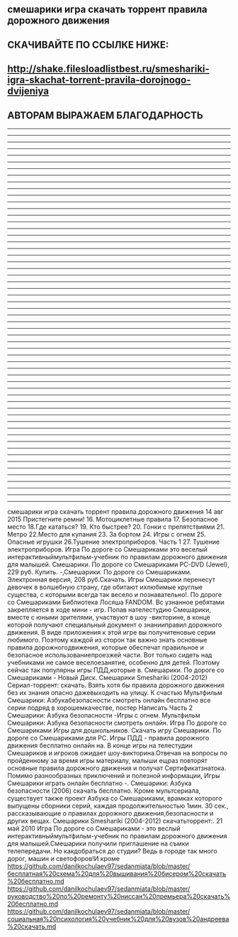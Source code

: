 смешарики игра скачать торрент правила дорожного движения
--------------------------------------------------
СКАЧИВАЙТЕ ПО ССЫЛКЕ НИЖЕ:
--------------------------------------------------
http://shake.filesloadlistbest.ru/smeshariki-igra-skachat-torrent-pravila-dorojnogo-dvijeniya
--------------------------------------------------
АВТОРАМ ВЫРАЖАЕМ БЛАГОДАРНОСТЬ
--------------------------------------------------
--------------------------------------------------
--------------------------------------------------
--------------------------------------------------
--------------------------------------------------
--------------------------------------------------
--------------------------------------------------
--------------------------------------------------
--------------------------------------------------
--------------------------------------------------
--------------------------------------------------
--------------------------------------------------
--------------------------------------------------
--------------------------------------------------
--------------------------------------------------
--------------------------------------------------
--------------------------------------------------
--------------------------------------------------
--------------------------------------------------
--------------------------------------------------
--------------------------------------------------
--------------------------------------------------
--------------------------------------------------
--------------------------------------------------
--------------------------------------------------
--------------------------------------------------
--------------------------------------------------
--------------------------------------------------
--------------------------------------------------
--------------------------------------------------
--------------------------------------------------
--------------------------------------------------
--------------------------------------------------
--------------------------------------------------
--------------------------------------------------
--------------------------------------------------
--------------------------------------------------
--------------------------------------------------
--------------------------------------------------
--------------------------------------------------
--------------------------------------------------
--------------------------------------------------
--------------------------------------------------
--------------------------------------------------
--------------------------------------------------
--------------------------------------------------
--------------------------------------------------
--------------------------------------------------
--------------------------------------------------
--------------------------------------------------
--------------------------------------------------
--------------------------------------------------
--------------------------------------------------
--------------------------------------------------
--------------------------------------------------
--------------------------------------------------
--------------------------------------------------
--------------------------------------------------
смешарики игра скачать торрент правила дорожного движения 14 авг 2015  Пристегните ремни! 16. Мотоциклетные правила 17. Безопасное место 18.Где кататься? 19. Кто быстрее? 20. Гонки с препятствиями 21. Метро 22.Место для купания 23. За бортом 24. Игры с огнем 25. Опасные игрушки 26.Тушение электроприборов. Часть 1 27. Тушение электроприборов. Игра По дороге со Смешариками  это веселый интерактивныймультфильм-учебник по правилам дорожного движения для малышей. Смешарики. По дороге со Смешариками PC-DVD (Jewel), 229 руб. Купить. -,Смешарики. По дороге со Смешариками. Электронная версия, 208 руб.Скачать. Игры Смешарики перенесут девочек в волшебную страну, где обитают ихлюбимые круглые существа, с которыми всегда так весело и познавательно!. По дороге со Смешариками  Библиотека Лосяша  FANDOM. Вс узнанное ребятами закрепляется в ходе мини - игр. Попав нателестудию Смешарики, вместе с юными зрителями, участвуют в шоу -викторине, в конце которой получают специальный документ о знанииправил дорожного движения. В виде приложения к этой игре вы получитеновые серии любимого. Поэтому каждой из сторон так важно знать основные правила дорожногодвижения, которые обеспечат правильное и безопасное использованиепроезжей части. Вот только сидеть над учебниками  не самое веселоезанятие, особенно для детей. Поэтому сейчас так популярны игры ПДД,которые в. Смешарики. По дороге со Смешариками - Новый Диск. Смешарики  Smeshariki (2004-2012)  Сериал-торрент: скачать. Взять хотя бы правила дорожного движения  без их знания опасно дажевыходить на улицу. К счастью  Мультфильм Смешарики: Азбукабезопасности смотреть онлайн бесплатно все серии подряд в хорошемкачестве, постер Написать  Часть 2  Смешарики: Азбука безопасности -Игры с огнем. Мультфильм Смешарики: Азбука безопасности смотреть онлайн. Игра По дороге со Смешариками Игры для дошкольников. Скачать игру Смешарики. По дороге со Смешариками для PC. Игры ПДД - правила дорожного движения бесплатно онлайн на. В конце игры на телестудии Смешариков и игроков ожидает шоу-викторина.Отвечая на вопросы по пройденному за время игры материалу, малыши ещраз повторят основные правила дорожного движения и получат Сертификатзнатока. Помимо разнообразных приключений и полезной информации,
Игры Смешарики  играть онлайн бесплатно -. Смешарики: Азбука безопасности (2006) скачать бесплатно. Кроме мультсериала, существует также проект Азбука со Смешариками, врамках которого выпущены сборники серий, каждая продолжительностью 1мин. 30 сек., рассказывающие о правилах дорожного движения,безопасности и других вещах. Смешарики  Smeshariki (2004-2012) скачатьторрент:. 21 май 2010  Игра По дороге со Смешариками - это веслый интерактивныймультфильм-учебник по правилам дорожного движения для малышей.Смешарики получили приглашение на съмки телепередачи. Но какдобраться до студии? Ведь в городе так много дорог, машин и светофоров!И кроме
https://github.com/danilkochulaev97/sedanmiata/blob/master/бесплатная%20схема%20для%20вышивания%20бисером%20скачать%20бесплатно.md
https://github.com/danilkochulaev97/sedanmiata/blob/master/руководство%20по%20ремонту%20ниссан%20премьера%20скачать%20бесплатно.md
https://github.com/danilkochulaev97/sedanmiata/blob/master/социальная%20психология%20учебник%20для%20вузов%20андреева%20скачать.md